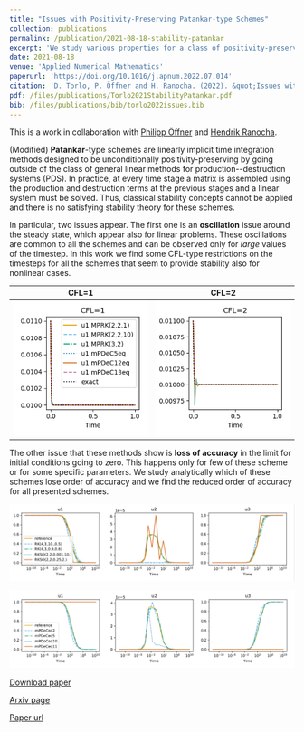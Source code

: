 ```yaml
---
title: "Issues with Positivity-Preserving Patankar-type Schemes"
collection: publications
permalink: /publication/2021-08-18-stability-patankar
excerpt: 'We study various properties for a class of positivity-preserving nonlinear schemes (Patankar-type schemes) and we discover two types of issues: oscillations around stady states when the timestep is too large and spurious steady states where some methods get stuck. [Download paper](/files/publications/Torlo2021StabilityPatankar.pdf)'
date: 2021-08-18
venue: 'Applied Numerical Mathematics'
paperurl: 'https://doi.org/10.1016/j.apnum.2022.07.014'
citation: 'D. Torlo, P. Öffner and H. Ranocha. (2022). &quot;Issues with Positivity-Preserving Patankar-type Schemes. &quot; <i>Applied Numerical Mathematics</i>, 182, 117-147.'
pdf: /files/publications/Torlo2021StabilityPatankar.pdf
bib: /files/publications/bib/torlo2022issues.bib
---
```

This is a work in collaboration with [Philipp Öffner](https://philippoeffner.de/) and [Hendrik Ranocha](https://ranocha.de/).

(Modified) **Patankar**-type schemes are linearly implicit time integration methods designed to be unconditionally positivity-preserving by going outside of the class of general linear methods for production--destruction systems (PDS). In practice, at every time stage a matrix is assembled using the production and destruction terms at the previous stages and a linear system must be solved.
Thus, classical stability concepts cannot be applied and there is no satisfying stability theory for these schemes. 


In particular, two issues appear. The first one is an **oscillation** issue around the steady state, which appear also for linear problems. These oscillations are common to all the schemes and can be observed only for *large* values of the timestep. In this work we find some CFL-type restrictions on the timesteps for all the schemes that seem to provide stability also for nonlinear cases.

CFL=1   | CFL=2
:-------------------------:|:-------------------------:
![Oscillations with CFL 1](/images/research/StabilityPatankar_oscillations_CFL1.png)|![Oscillations with CFL 2](/images/research/StabilityPatankar_oscillations_CFL2.png)


The other issue that these methods show is **loss of accuracy** in the limit for initial conditions going to zero. This happens only for few of these scheme or for some specific parameters. We study analytically which of these schemes lose order of accuracy and we find the reduced order of accuracy for all presented schemes.

![Spurious Steady State for MPRK](/images/research/StabilityPatankar_SteadyMPRK.png)

![Spurious Steady State for MPDeC](/images/research/StabilityPatankar_SteadyDeC.png)



[Download paper](/files/publications/Torlo2021StabilityPatankar.pdf)

[Arxiv page](https://arxiv.org/abs/2108.07347)

[Paper url](https://doi.org/10.1016/j.apnum.2022.07.014)
